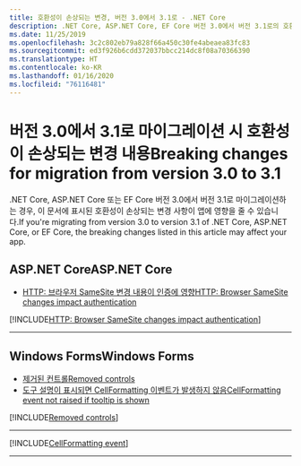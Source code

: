 ```yaml
---
title: 호환성이 손상되는 변경, 버전 3.0에서 3.1로 - .NET Core
description: .NET Core, ASP.NET Core, EF Core 버전 3.0에서 버전 3.1로의 호환성이 손상되는 변경 사항 사항을 나열합니다.
ms.date: 11/25/2019
ms.openlocfilehash: 3c2c802eb79a828f66a450c30fe4abeaea83fc83
ms.sourcegitcommit: ed3f926b6cdd372037bbcc214dc8f08a70366390
ms.translationtype: HT
ms.contentlocale: ko-KR
ms.lasthandoff: 01/16/2020
ms.locfileid: "76116481"
---
```

# <a name="breaking-changes-for-migration-from-version-30-to-31"></a><span data-ttu-id="69945-103">버전 3.0에서 3.1로 마이그레이션 시 호환성이 손상되는 변경 내용</span><span class="sxs-lookup"><span data-stu-id="69945-103">Breaking changes for migration from version 3.0 to 3.1</span></span>

<span data-ttu-id="69945-104">.NET Core, ASP.NET Core 또는 EF Core 버전 3.0에서 버전 3.1로 마이그레이션하는 경우, 이 문서에 표시된 호환성이 손상되는 변경 사항이 앱에 영향을 줄 수 있습니다.</span><span class="sxs-lookup"><span data-stu-id="69945-104">If you're migrating from version 3.0 to version 3.1 of .NET Core, ASP.NET Core, or EF Core, the breaking changes listed in this article may affect your app.</span></span>

## <a name="aspnet-core"></a><span data-ttu-id="69945-105">ASP.NET Core</span><span class="sxs-lookup"><span data-stu-id="69945-105">ASP.NET Core</span></span>

- [<span data-ttu-id="69945-106">HTTP: 브라우저 SameSite 변경 내용이 인증에 영향</span><span class="sxs-lookup"><span data-stu-id="69945-106">HTTP: Browser SameSite changes impact authentication</span></span>](#http-browser-samesite-changes-impact-authentication)

[!INCLUDE[HTTP: Browser SameSite changes impact authentication](~/includes/core-changes/aspnetcore/3.1/http-cookie-samesite-authn-impacts.md)]

***

## <a name="windows-forms"></a><span data-ttu-id="69945-107">Windows Forms</span><span class="sxs-lookup"><span data-stu-id="69945-107">Windows Forms</span></span>

- [<span data-ttu-id="69945-108">제거된 컨트롤</span><span class="sxs-lookup"><span data-stu-id="69945-108">Removed controls</span></span>](#removed-controls)
- [<span data-ttu-id="69945-109">도구 설명이 표시되면 CellFormatting 이벤트가 발생하지 않음</span><span class="sxs-lookup"><span data-stu-id="69945-109">CellFormatting event not raised if tooltip is shown</span></span>](#cellformatting-event-not-raised-if-tooltip-is-shown)

[!INCLUDE[Removed controls](~/includes/core-changes/windowsforms/3.1/remove-controls-3.1.md)]

***

[!INCLUDE[CellFormatting event](~/includes/core-changes/windowsforms/3.1/cellformatting-event-not-raised.md)]

***

